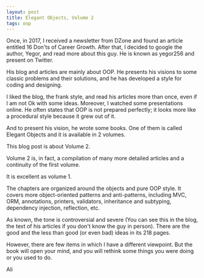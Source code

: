 ```yaml
---
layout: post
title: Elegant Objects, Volume 2
tags: oop
---
```


Once, in 2017, I received a newsletter from DZone and found an article entitled 16 Don'ts of Career Growth. After that, I decided to google the author, Yegor, and read more about this guy. He is known as yegor256 and present on Twitter.

His blog and articles are mainly about OOP. He presents his visions to some classic problems and their solutions, and he has developed a style for coding and designing.

I liked the blog, the frank style, and read his articles more than once, even if I am not Ok with some ideas. Moreover, I watched some presentations online. He often states that OOP is not prepared perfectly; it looks more like a procedural style because it grew out of it.

And to present his vision, he wrote some books. One of them is called Elegant Objects and it is available in 2 volumes. 

This blog post is about Volume 2. 

Volume 2 is, in fact, a compilation of many more detailed articles and a continuity of the first volume.

It is excellent as volume 1.

The chapters are organized around the objects and pure OOP style. It covers more object-oriented patterns and anti-patterns, including MVC, ORM, annotations, printers, validators, inheritance and subtyping, dependency injection, reflection, etc.

As known, the tone is controversial and severe (You can see this in the blog, the text of his articles if you don't know the guy in person). There are the good and the less than good (or even bad) ideas in its 218 pages.

However, there are few items in which I have a different viewpoint. But the book will open your mind, and you will rethink some things you were doing or you used to do.

Ali